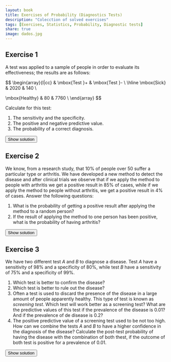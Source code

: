 ```yaml
---
layout: book
title: Exercises of Probability (Diagnostics Tests)
description: "Colecction of solved exercises"
tags: [Exercises, Statistics, Probability, Diagnostic tests]
share: true
image: dados.jpg
---
```


## Exercise 1

A test was applied to a sample of people in order to evaluate its effectiveness; the results are as follows:

$$
\begin{array}{l|cc}
& \mbox{Test }+ & \mbox{Test }- \\
\hline
\mbox{Sick} & 2020 & 140 \\

\mbox{Healthy} & 80 & 7760 \\
\end{array}
$$

Calculate for this test:

1.  The sensitivity and the specificity.
2.  The positive and negative predictive value.
3.  The probability of a correct diagnosis.

<div><button class="solution">Show solution</button></div>
<div id="solution" style="display: none">
Naming $S$ and $H$ to the events of being sick and healthy respectively, <br/>
1. Sensitivity $P(+\vert S)=0.9352$ and specificity $P(-\vert H)=0.9898$. <br/>
2. PPV $P(S\vert +)=0.9619$ and NPV $P(H\vert -)=0.9823$. <br/>
3. $P((S\cap +)\cup (H\cap -)) = P(S\cap +) + P(H\cap -) = 0.978$. 
</div>


## Exercise 2


We know, from a research study, that 10% of people over 50 suffer a particular type or arthritis. We have developed a new method to detect the disease and after clinical trials we observe that if we apply the method to people with arthritis we get a positive result in 85% of cases, while if we apply the method to people without arthritis, we get a positive result in 4% of cases. Answer the following questions:

1.  What is the probability of getting a positive result after applying the method to a random person?
2.  If the result of applying the method to one person has been positive, what is the probability of having arthritis?

<div><button class="solution">Show solution</button></div>
<div id="solution" style="display: none">
Naming $A$ to the event of having arthritis, <br/>
1. $P(+)=0.121$. <br/>
2. $P(A\vert +) = 0.7025$.
</div>

## Exercise 3


We have two different test $A$ and $B$ to diagnose a disease. Test $A$ have a sensitivity of 98% and a specificity of 80%, while test $B$ have a sensitivity of 75% and a specificity of 99%.

1.  Which test is better to confirm the disease?
2.  Which test is better to rule out the disease?
3.  Often a test is used to discard the presence of the disease in a large amount of people apparently healthy. This type of test is known as *screening test*. Which test will work better as a screening test? What are the predictive values of this test if the prevalence of the disease is 0.01? And if the prevalence of de disease is 0.2?
4.  The positive predictive value of a screening test used to be not too high. How can we combine the tests $A$ and $B$ to have a higher confidence in the diagnosis of the disease? Calculate the post-test probability of having the disease with the combination of both thest, if the outcome of both test is positive for a prevalence of 0.01.

<div><button class="solution">Show solution</button></div>
<div id="solution" style="display: none">
1. Test $B$ cause it has a greater specificity. <br/>
2. Test $A$ cause it has a greater sensitivity. <br/>
3. Test $A$ will perform better as a screening test. <br/>
For a prevalence of $0.01$ the PPV is $P(D\vert +)=0.0472$ and the NPV is $P(\bar D\vert -)=0.9997$. <br/>
For a prevalence of $0.2$ the PPV is $P(D\vert +)=0.5506$ and the NPV is $P(\bar D\vert -)=0.9938$. <br/>
4. First applying test $A$ to everybody and then applying test $B$ to positive cases of test $A$. <br/>
$P(D\vert +_A\cap +_B)=0.7878$.
</div>


